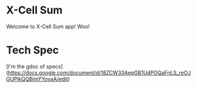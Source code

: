 # X-Cell Sum

Welcome to X-Cell Sum app!
Woo!


# Tech Spec
[I'm the gdoc of specs] (https://docs.google.com/document/d/18ZCW33AepGB1UdPOQaFnLS_reOJGUPIkQQBimYYovaA/edit)